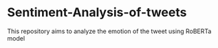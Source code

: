 # Sentiment-Analysis-of-tweets
This repository aims to analyze the emotion of the tweet using RoBERTa model
